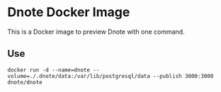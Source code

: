 # Dnote Docker Image

This is a Docker image to preview Dnote with one command.

## Use

```
docker run -d --name=dnote --volume=./.dnote/data:/var/lib/postgresql/data --publish 3000:3000 dnote/dnote
```
